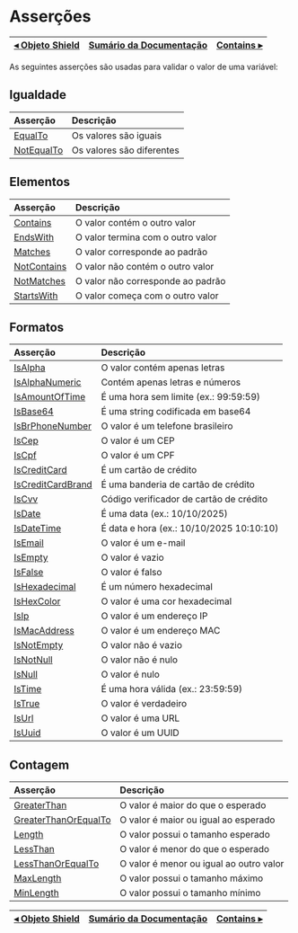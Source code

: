 # Asserções

[◂ Objeto Shield](02-shield.md) | [Sumário da Documentação](indice.md) | [Contains ▸](04-contains.md)
-- | -- | --

As seguintes asserções são usadas para validar o valor de uma variável:

## Igualdade

| Asserção                       | Descrição                  |
| :--                            | :--                        |
| [EqualTo](04-equalto.md)       | Os valores são iguais      |
| [NotEqualTo](04-notequalto.md) | Os valores são diferentes  |

## Elementos

| Asserção                         | Descrição                         |
| :--                              | :--                               |
| [Contains](04-contains.md)       | O valor contém o outro valor      |
| [EndsWith](04-endswith.md)       | O valor termina com o outro valor |
| [Matches](04-matches.md)         | O valor corresponde ao padrão     |
| [NotContains](04-notcontains.md) | O valor não contém o outro valor  |
| [NotMatches](04-notmatches.md)   | O valor não corresponde ao padrão |
| [StartsWith](04-startswith.md)   | O valor começa com o outro valor  |

## Formatos

| Asserção                                     | Descrição                             |
| :--                                          | :--                                   |
| [IsAlpha](04-isalpha.md)                     | O valor contém apenas letras          |
| [IsAlphaNumeric](04-isalphanumeric.md)       | Contém apenas letras e números        |
| [IsAmountOfTime](04-isamountoftime.md)       | É uma hora sem limite (ex.: 99:59:59) |
| [IsBase64](04-isbase64.md)                   | É uma string codificada em base64     |
| [IsBrPhoneNumber](04-isbrphonenumber.md)     | O valor é um telefone brasileiro      |
| [IsCep](04-iscep.md)                         | O valor é um CEP                      |
| [IsCpf](04-iscpf.md)                         | O valor é um CPF                      |
| [IsCreditCard](04-iscreditcard.md)           | É um cartão de crédito                |
| [IsCreditCardBrand](04-iscreditcardbrand.md) | É uma banderia de cartão de crédito   |
| [IsCvv](04-iscvv.md)                         | Código verificador de cartão de crédito |
| [IsDate](04-isdate.md)                       | É uma data (ex.: 10/10/2025)          |
| [IsDateTime](04-isdatetime.md)            | É data e hora (ex.: 10/10/2025 10:10:10) |
| [IsEmail](04-isemail.md)                     | O valor é um e-mail                   |
| [IsEmpty](04-isempty.md)                     | O valor é vazio                       |
| [IsFalse](04-isfalse.md)                     | O valor é falso                       |
| [IsHexadecimal](04-ishexadecimal.md)         | É um número hexadecimal               |
| [IsHexColor](04-ishexcolor.md)               | O valor é uma cor hexadecimal         |
| [IsIp](04-isip.md)                           | O valor é um endereço IP              |
| [IsMacAddress](04-ismacaddress.md)           | O valor é um endereço MAC             |
| [IsNotEmpty](04-isnotempty.md)               | O valor não é vazio                   |
| [IsNotNull](04-isnotnull.md)                 | O valor não é nulo                    |
| [IsNull](04-isnull.md)                       | O valor é nulo                        |
| [IsTime](04-istime.md)                       | É uma hora válida (ex.: 23:59:59)     |
| [IsTrue](04-istrue.md)                       | O valor é verdadeiro                  |
| [IsUrl](04-isurl.md)                         | O valor é uma URL                     |
| [IsUuid](04-isuuid.md)                       | O valor é um UUID                     |

## Contagem

| Asserção                                     | Descrição                               |
| :--                                          | :--                                     |
| [GreaterThan](04-greaterthan.md)             | O valor é maior do que o esperado       |
| [GreaterThanOrEqualTo](04-greaterthanorequalto.md) | O valor é maior ou igual ao esperado |
| [Length](04-length.md)                       | O valor possui o tamanho esperado       |
| [LessThan](04-lessthan.md)                   | O valor é menor do que o esperado       |
| [LessThanOrEqualTo](04-lessthanorequalto.md) | O valor é menor ou igual ao outro valor |
| [MaxLength](04-maxlength.md)                 | O valor possui o tamanho máximo         |
| [MinLength](04-minlength.md)                 | O valor possui o tamanho mínimo         |

[◂ Objeto Shield](02-shield.md) | [Sumário da Documentação](indice.md) | [Contains ▸](04-contains.md)
-- | -- | --
